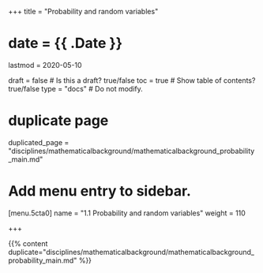 +++
title = "Probability and random variables"

# date = {{ .Date }}
lastmod = 2020-05-10

draft = false  # Is this a draft? true/false
toc = true  # Show table of contents? true/false
type = "docs"  # Do not modify.

# duplicate page
duplicated_page = "disciplines/mathematicalbackground/mathematicalbackground_probability_main.md"

# Add menu entry to sidebar.
[menu.5cta0]
name = "1.1 Probability and random variables"
weight = 110


+++

{{% content duplicate="disciplines/mathematicalbackground/mathematicalbackground_probability_main.md" %}}
